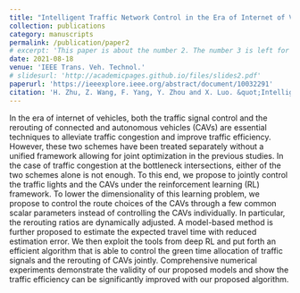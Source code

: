 ```yaml
---
title: "Intelligent Traffic Network Control in the Era of Internet of Vehicles"
collection: publications
category: manuscripts
permalink: /publication/paper2
# excerpt: 'This paper is about the number 2. The number 3 is left for future work.'
date: 2021-08-18
venue: 'IEEE Trans. Veh. Technol.'
# slidesurl: 'http://academicpages.github.io/files/slides2.pdf'
paperurl: 'https://ieeexplore.ieee.org/abstract/document/10032291'
citation: 'H. Zhu, Z. Wang, F. Yang, Y. Zhou and X. Luo. &quot;Intelligent Traffic Network Control in the Era of Internet of Vehicles&quot; <i>IEEE Trans. Veh. Technol.</i>. vol. 70, no. 10, pp. 9787-9802, Oct. 2021.'
---
```


In the era of internet of vehicles, both the traffic signal control and the rerouting of connected and autonomous vehicles (CAVs) are essential techniques to alleviate traffic congestion and improve traffic efficiency. However, these two schemes have been treated separately without a unified framework allowing for joint optimization in the previous studies. In the case of traffic congestion at the bottleneck intersections, either of the two schemes alone is not enough. To this end, we propose to jointly control the traffic lights and the CAVs under the reinforcement learning (RL) framework. To lower the dimensionality of this learning problem, we propose to control the route choices of the CAVs through a few common scalar parameters instead of controlling the CAVs individually. In particular, the rerouting ratios are dynamically adjusted. A model-based method is further proposed to estimate the expected travel time with reduced estimation error. We then exploit the tools from deep RL and put forth an efficient algorithm that is able to control the green time allocation of traffic signals and the rerouting of CAVs jointly. Comprehensive numerical experiments demonstrate the validity of our proposed models and show the traffic efficiency can be significantly improved with our proposed algorithm.